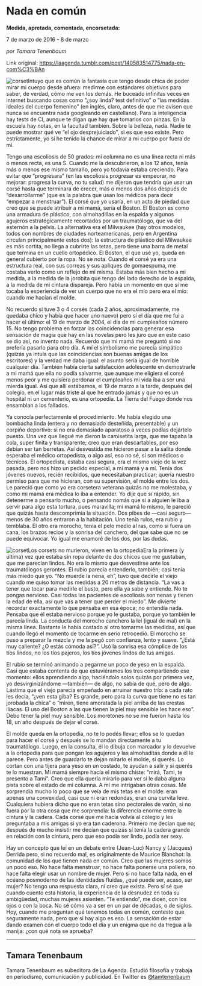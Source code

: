 # Nada en común

**Medida, apretada, comentada, encorsetada:**

7 de marzo de 2016 - 8 de marzo

_por Tamara Tenenbaum_

Link original: https://laagenda.tumblr.com/post/140583514775/nada-en-com%C3%BAn

![corset](https://64.media.tumblr.com/a5cbf0d95ea68a1793dfd34486ab9b82/tumblr_inline_pk0gbzzkm01t6q87u_400.png)Intuyo que es común la fantasía que tengo desde chica de poder mirar mi cuerpo desde afuera: medirme con estándares objetivos para saber, de verdad, cómo me ven los demás. He buceado infinitas veces en internet buscando cosas como “¿soy linda? test definitivo” o “las medidas ideales del cuerpo femenino” (en inglés, claro, antes de que me avisen que nunca se encuentra nada googleando en castellano). Para la inteligencia hay tests de CI, aunque te digan que hay que tomarlos con pinzas. En la escuela hay notas, en la facultad también. Sobre la belleza, nada. Nadie te puede mostrar qué ve “el ojo desprejuiciado”, si es que eso existe. Pero estrictamente, yo sí he tenido la chance de mirar a mi cuerpo por fuera de mí.


Tengo una escoliosis de 50 grados: mi columna no es una línea recta ni más o menos recta, es una S. Cuando me la descubrieron, a los 12 años, tenía más o menos ese mismo tamaño, pero yo todavía estaba creciendo. Para evitar que “progresara” (en las escoliosis progresar es empeorar, no mejorar: progresa la curva, no tu salud) me dijeron que tendría que usar un corsé hasta que terminara de crecer, más o menos dos años después de “desarrollarme” (que es la palabra que usan los médicos para decir “empezar a menstruar”). El corsé que yo usaría, en un acto de piedad que creo que se puede atribuir a mi mamá, sería el Boston. El Boston es como una armadura de plástico, con almohadillas en la espalda y algunos agujeros estratégicamente recortados por un traumatólogo, que va del esternón a la pelvis. La alternativa era el Milwaukee (hay otros modelos, todos con nombres de ciudades norteamericanas, pero en Argentina circulan principalmente estos dos): la estructura de plástico del Milwaukee es más cortita, no llega a cubrirte las tetas, pero tiene una barra de metal que termina en un cuello ortopédico. El Boston, el que usé yo, queda en general cubierto por la ropa. No se nota. Cuando el corsé ya era una estructura real, con sus correas y sus apliques de gomaespuma, me costaba verlo como un reflejo de mí misma. Estaba más bien hecho a mi medida, a la medida de la jorobita que tengo del lado derecho de la espalda, a la medida de mi cintura dispareja. Pero había un momento en que sí me tocaba la experiencia de ver un cuerpo que no era el mío pero era el mío: cuando me hacían el molde. 


No recuerdo si tuve 3 o 4 corsés (cada 2 años, aproximadamente, me quedaba chico y había que hacer uno nuevo) pero sí el día que me fui a hacer el último: el 19 de marzo de 2004, el día de mi cumpleaños número 15. No tengo problema en forzar las coincidencias para generar esa sensación de magia que hay en las novelas pero les juro que en este caso se dio así, no invento nada. Recuerdo que mi mamá me preguntó si no prefería pasarlo para otro día. A mí el simbolismo me parecía simpático (quizás ya intuía que las coincidencias son buenas amigas de los escritores) y la verdad me daba igual: el asunto sería igual de horrible cualquier día. También había cierta satisfacción adolescente en demostrarle a mi mamá que ella no podía salvarme, que aunque me eligiera el corsé menos peor y me quisiera perdonar el cumpleaños mi vida iba a ser una mierda igual. Así que allí estábamos, el 19 de marzo a la tarde, después del colegio, en el lugar más triste al que he entrado jamás y que no es un hospital ni un cementerio, es una ortopedia. La Tierra del Fuego donde nos ensamblan a los fallados. 


Ya conocía perfectamente el procedimiento. Me había elegido una bombacha linda (entera y no demasiado desteñida, presentable) y un corpiño deportivo: si no era demasiado aparatoso a veces podías dejártelo puesto. Una vez que llegué me dieron la camisetita larga, que me tapaba la cola, super finita y transparente; creo que eran descartables, por eso debían ser tan berretas. Así desvestida me hicieron pasar a la salita donde esperaba el médico ortopedista, o algo así, eso no sé, si son médicos o técnicos. El ortopedista, estaba casi segura, era el mismo viejo de la vez pasada, pero nos hizo un pedido especial, a mi mamá y a mí. Tenía dos jóvenes nuevos, recién recibidos, que necesitaban practicar; quería nuestro permiso para que me hicieran, con su supervisión, el molde entre los dos. Le pareció que como yo era corsetera veterana quizás no me molestaba, y como mi mamá era médica lo iba a entender. Yo dije que sí rápido, sin detenerme a pensarlo mucho, o pensando nomás que si a alguien le iba a servir para algo esta tortura, pues maravilla; mi mamá lo mismo, le pareció que quizás hasta descomprimía la situación. Dos pibes de —casi seguro— menos de 30 años entraron a la habitación. Uno tenía rulos, era rubio y temblaba. El otro era morocho, tenía el pelo medio al ras, como si fuera un cana, los brazos recios y la sonrisa del canchero, del que sabe que no se puede equivocar. Yo igual me enamoré de los dos, por las dudas.


![corset](https://64.media.tumblr.com/a5cbf0d95ea68a1793dfd34486ab9b82/tumblr_inline_pk0gbzzkm01t6q87u_400.png)Los corsets no murieron, viven en la ortopediaEra la primera (y última) vez que estaba sin ropa delante de dos chicos que me gustaban, que me parecían lindos. No era lo mismo que desvestirse ante los traumatólogos gerontes. El rubio parecía entenderlo, también; casi tenía más miedo que yo. “No muerde la nena, eh”, tuvo que decirle el viejo cuando me quiso tomar las medidas a 20 metros de distancia. “La vas a tener que tocar para medirle el busto, pero ella ya sabe y entiende. No te pongas nervioso. Casi todas las pacientes de escoliosis son nenas y tienen la edad de ella, así que vas a tener que perder el miedo”. Me divierte recordar exactamente lo que pensaba en esa época; no entendía nada. Pensaba que él estaba nervioso porque yo le gustaba, porque yo también le parecía linda. La conducta del morocho canchero la leí (igual de mal) en la misma línea. Bastante le había costado al otro tomarme las medidas, así que cuando llegó el momento de tocarme en serio retrocedió. El morocho se puso a preparar la mezcla y me la pegó con confianza, lento y suave. “¿Está muy caliente? ¿O estás cómoda así?”. Usó la sonrisa esa cómplice de los tíos lindos, no los tíos pajeros, los tíos jóvenes lindos de tus amigas. 


El rubio se terminó animando a pegarme un poco de yeso en la espalda. Casi que estaba contenta de que estuviéramos los tres compartiendo ese momento: ellos aprendiendo algo, haciéndolo solos quizás por primera vez, yo desvirginizándome —también— de algo, no sabía de qué, pero de algo. Lástima que el viejo parecía empeñado en arruinar nuestro trío: a cada rato les decía, “¿ven esta giba? Es grande, pero para la curva que tiene no es tan jorobada la chica” o “miren, tiene amoratada la piel arriba de las crestas ilíacas. El uso del Boston a las que tienen la piel muy sensible les hace eso”. Debo tener la piel muy sensible. Los moretones no se me fueron hasta los 18, un año después de dejar el corsé. 


El molde queda en la ortopedia, no te lo podés llevar; ellos se lo quedan para hacer el corsé y después se lo mandan directamente a tu traumatólogo. Luego, en la consulta, él lo dibuja con marcador y lo devuelve a la ortopedia para que pongan los agujeros y las almohaditas donde a él le parece. Pero antes de guardarlo te dejan mirarlo el molde, si querés. Lo cortan con una tijera para yeso en un costado, te ayudan a salir y si querés te lo muestran. Mi mamá siempre hacía el mismo chiste: “mirá, Tami, te presento a Tami”. Creo que ella quería mirarlo para ver si le daba alguna pista sobre el estado de mi columna. A mí me intrigaban otras cosas. Me sorprendía mucho lo poco que se veía de mis tetas en el molde: eran apenas una convexidad, casi que ni eran redondas, eran una curvita leve. Cualquiera hubiera dicho que no eran tetas sino pectorales de varón, si no fuera por la otra cosa que me sorprendía: la diferencia enorme entre la cintura y la cadera. Cada corsé que me hacía volvía al colegio y les preguntaba a mis amigas si yo era tan caderona. Primero me decían que no; después de mucho insistir me decían que quizás sí tenía la cadera grande en relación con la cintura, pero que eso podía ser lindo, podía ser sexy.


Hay un concepto que leí en un debate entre (Jean-Luc) Nancy y (Jacques) Derrida pero, si no recuerdo mal, es originalmente de Maurice Blanchot: la comunidad de los que tienen nada en común. Creo que las mujeres somos un poco eso. No hace falta menstruar, no hace falta ponerse una pollera, no hace falta elegir usar un nombre de mujer. Pero si no hace falta nada, en el océano posmoderno de las identidades fluidas, ¿qué puede ser, acaso, ser mujer? No tengo una respuesta clara, ni creo que exista. Pero sí sé que cuando cuento esta historia, la experiencia de la desnudez en toda su ambigüedad, muchas mujeres asienten. “Te entiendo”, me dicen, con los ojos o con la boca. No sé cómo va a ser en un par de décadas, o de siglos. Hoy, cuando me preguntan qué tenemos todas en común, contesto que seguramente nada, pero que si hay algo es eso. La sensación de estar dando examen con el cuerpo todo el día y un enigma que no da tregua a la manija: ¿con qué nota se aprueba?




---

 Tamara Tenenbaum
-----------------

 Tamara Tenenbaum es subeditora de La Agenda. Estudió filosofía y trabaja en periodismo, comunicación y publicidad. En Twitter es [@tamtenenbaum](https://twitter.com/tamtenenbaum) 

